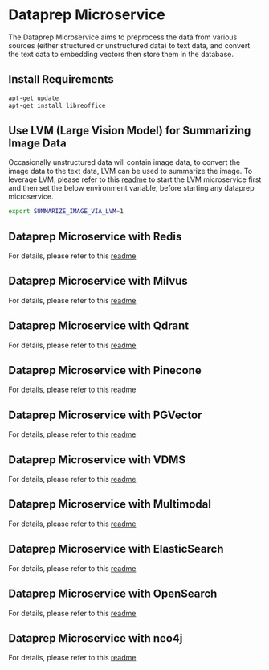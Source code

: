 # Dataprep Microservice

The Dataprep Microservice aims to preprocess the data from various sources (either structured or unstructured data) to text data, and convert the text data to embedding vectors then store them in the database.

## Install Requirements

```bash
apt-get update
apt-get install libreoffice
```

## Use LVM (Large Vision Model) for Summarizing Image Data

Occasionally unstructured data will contain image data, to convert the image data to the text data, LVM can be used to summarize the image. To leverage LVM, please refer to this [readme](../lvms/src/README.md) to start the LVM microservice first and then set the below environment variable, before starting any dataprep microservice.

```bash
export SUMMARIZE_IMAGE_VIA_LVM=1
```

## Dataprep Microservice with Redis

For details, please refer to this [readme](src/README_redis.md)

## Dataprep Microservice with Milvus

For details, please refer to this [readme](src/README_milvus.md)

## Dataprep Microservice with Qdrant

For details, please refer to this [readme](src/README_qdrant.md)

## Dataprep Microservice with Pinecone

For details, please refer to this [readme](src/README_pinecone.md)

## Dataprep Microservice with PGVector

For details, please refer to this [readme](src/README_pgvector.md)

## Dataprep Microservice with VDMS

For details, please refer to this [readme](src/README_vdms.md)

## Dataprep Microservice with Multimodal

For details, please refer to this [readme](src/README_multimodal.md)

## Dataprep Microservice with ElasticSearch

For details, please refer to this [readme](src/README_elasticsearch.md)

## Dataprep Microservice with OpenSearch

For details, please refer to this [readme](src/README_opensearch.md)

## Dataprep Microservice with neo4j

For details, please refer to this [readme](src/README_neo4j.md)
